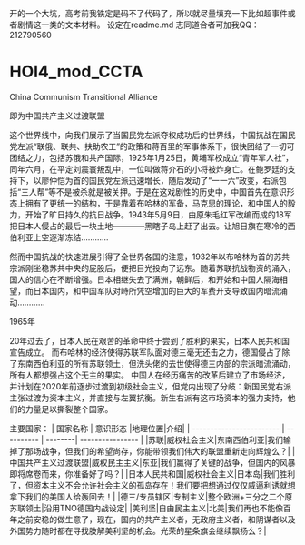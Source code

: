 开的一个大坑，高考前我铁定是码不了代码了，所以就尽量填充一下比如超事件或者剧情这一类的文本材料。 设定在readme.md 志同道合者可加我QQ：212790560

# HOI4_mod_CCTA
China Communism Transitional Alliance

即为中国共产主义过渡联盟

这个世界线中，向我们展示了当国民党左派夺权成功后的世界线，中国抗战在国民党左派“联俄、联共、扶助农工”的政策和蒋百里的军事体系下，很快团结了一切可团结之力，包括苏俄和共产国际，1925年1月25日，黄埔军校成立“青年军人社”，同年六月，在平定刘震寰叛乱中，一位叫做蒋介石的小将被炸身亡。在鲍罗廷的支持下，以廖仲恺为首的国民党左派迅速增长，随后发动了“一一六”政变，右派包括“三人帮”等不是被杀就是被关押。于是在这戏剧性的历史中，中国首先在意识形态上拥有了更统一的结构，于是靠着布哈林的军备，马克思的理论，和中国人的毅力，开始了旷日持久的抗日战争。1943年5月9日，由原朱毛红军改编而成的18军把日本人侵占的最后一块土地————黑瞎子岛上赶了出去。让旭日旗在寒冷的西伯利亚上空逐渐冻结…………

然而中国抗战的快速进展引得了全世界各国的注意，1932年以布哈林为首的苏共宗派刚坐稳苏共中央的屁股后，便把目光投向了远东。随着苏联抗战物资的涌入，国人的信心在不断增强。日本相继失去了满洲，朝鲜后，和开始和中国人隔海相望，而日本国内，和中国军队对峙所凭空增加的巨大的军费开支导致国内暗流涌动…………

1965年

20年过去了，日本人民在艰苦的革命中终于尝到了胜利的果实，日本人民共和国宣告成立。
而布哈林的经济使得苏联军队面对德三毫无还击之力，德国侵占了除了东南西伯利亚的所有苏联领土，但洗头佬的去世使得德三内部的宗派暗流涌动，所有人都想强占这个无主的果实。
中国人在经历痛苦的改革后建立了市场经济，并计划在2020年前逐步过渡到初级社会主义，但党内出现了分歧：新国民党右派主张过渡为资本主义，并直接与左翼抗衡。新生右派有这市场资本的强力支持，他们的力量足以撕裂整个国家。


主要国家：
| 国家名称                  | 意识形态  |地理位置|介绍|
| ------------------------ | ---------- | --------| ---------------- |
|苏联|威权社会主义|东南西伯利亚|我们输掉了那场战争，但我们的希望尚存，你能带领我们伟大的联盟重新走向辉煌么？|
|中国共产主义过渡联盟|威权民主主义|东亚|我们赢得了关键的战争，但国内的风暴即将席卷而来，你准备好了吗？|
|日本人民共和国|威权社会主义|日本岛|我们胜利了，但资本主义不会允许社会主义的孤岛存在！我们要把想通过仅仅威逼利诱就想拿下我们的美国人给轰回去！|
|德三/专员辖区|专制主义|整个欧洲+三分之二个原苏联领土|沿用TNO德国内战设定|
|美利坚|自由民主主义|北美|我们再也不能像百年之前安稳的做生意了，现在，国内的共产主义者，无政府主义者，和阴谋者以及外国势力随时都在寻找肢解美利坚的机会。光荣的星条旗会继续飘扬么？|

